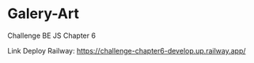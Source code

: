 # Galery-Art
Challenge BE JS Chapter 6

Link Deploy Railway: https://challenge-chapter6-develop.up.railway.app/
